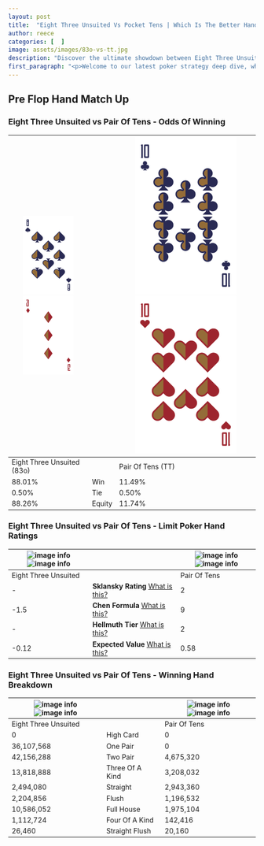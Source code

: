 ```yaml
---
layout: post
title:  "Eight Three Unsuited Vs Pocket Tens | Which Is The Better Hand In Poker? A Complete Guide"
author: reece
categories: [  ]
image: assets/images/83o-vs-tt.jpg
description: "Discover the ultimate showdown between Eight Three Unsuited and Pair Of Tens in poker! Uncover the odds, strategies, and scenarios where one hand triumphs over the other. Get ready to up your poker game with this thrilling analysis."
first_paragraph: "<p>Welcome to our latest poker strategy deep dive, where we're pitting two distinct hands against each other in a high-stakes showdown: Eight Three Unsuited vs Pair Of Tens.</p><p>In the dynamic world of poker, every decision counts, and knowing which hand holds the upper hand is key to your success at the table.</p><p>In this article, we'll dissect these two hands, explore the scenarios where one dominates the other, and equip you with the knowledge to make strategic choices that can tip the odds in your favor.</p><p>Get ready to unravel the intriguing dynamics of these poker hands and elevate your game to new heights.</p>"
---
```




[comment]: # (sp0)

## Pre Flop Hand Match Up

<div class="table hand-ratings" markdown="1"> 



### Eight Three Unsuited vs Pair Of Tens - Odds Of Winning


    
| ![image info](assets/images/hand1/8.png) ![image info](assets/images/hand1/3o.png) |  | ![image info](assets/images/hand2/T.png) ![image info](assets/images/hand2/to.png) |
| -------- | -------- | -------- |
| Eight Three Unsuited (83o) |  | Pair Of Tens (TT) |
| 88.01% | Win | 11.49% |
| 0.50% | Tie | 0.50% |
| 88.26% | Equity | 11.74% |




[comment]: # (sp1)



### Eight Three Unsuited vs Pair Of Tens - Limit Poker Hand Ratings


    
| ![image info](https://www.riverpairs.com/assets/images/hand1/8.png) ![image info](https://www.riverpairs.com/assets/images/hand1/3o.png) |  | ![image info](https://www.riverpairs.com/assets/images/hand2/T.png) ![image info](https://www.riverpairs.com/assets/images/hand2/to.png) |
| -------- | -------- | -------- |
| Eight Three Unsuited |  | Pair Of Tens |
| - | **Sklansky Rating** [What is this?](/sklansky-rating-explained) | 2 |
| -1.5 | **Chen Formula** [What is this?](/chen-formula-explained) | 9 |
| - | **Hellmuth Tier** [What is this?](/Hellmuth-tier-explained) | 2 |
| -0.12 | **Expected Value** [What is this?](/expected-value-explained) | 0.58 |




[comment]: # (sp2)



### Eight Three Unsuited vs Pair Of Tens - Winning Hand Breakdown


    
| ![image info](https://www.riverpairs.com/assets/images/hand1/8.png) ![image info](https://www.riverpairs.com/assets/images/hand1/3o.png) |  | ![image info](https://www.riverpairs.com/assets/images/hand2/T.png) ![image info](https://www.riverpairs.com/assets/images/hand2/to.png) |
| -------- | -------- | -------- |
| Eight Three Unsuited |  | Pair Of Tens |
| 0 | High Card | 0 |
| 36,107,568 | One Pair | 0 |
| 42,156,288 | Two Pair | 4,675,320 |
| 13,818,888 | Three Of A Kind | 3,208,032 |
| 2,494,080 | Straight | 2,943,360 |
| 2,204,856 | Flush | 1,196,532 |
| 10,586,052 | Full House | 1,975,104 |
| 1,112,724 | Four Of A Kind | 142,416 |
| 26,460 | Straight Flush | 20,160 |




[comment]: # (sp3)



</div>

[comment]: # (sp4)



[comment]: # (sp5)

